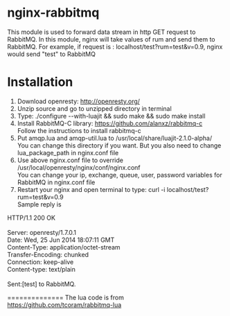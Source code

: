 nginx-rabbitmq
==============
This module is used to forward data stream in http GET request to RabbitMQ. In this module, nginx will take values of rum and send them to RabbitMQ.
For example, if request is : localhost/test?rum=test&v=0.9, nginx would send "test" to RabbitMQ

Installation
============
1. Download openresty: http://openresty.org/
2. Unzip source and go to unzipped directory in terminal
3. Type:	./configure --with-luajit && sudo make && sudo make install
4. Install RabbitMQ-C library: https://github.com/alanxz/rabbitmq-c    <br /> Follow the instructions to install rabbitmq-c
5. Put amqp.lua and amqp-util.lua to /usr/local/share/luajit-2.1.0-alpha/      <br /> You can change this directory if you want. But you also need to change lua_package_path in nginx.conf file
6. Use above nginx.conf file to override /usr/local/openresty/nginx/conf/nginx.conf    <br /> You can change your ip, exchange, queue, user, password variables for RabbitMQ in nginx.conf file
7. Restart your nginx and open terminal to type: curl -i localhost/test?rum=test&v=0.9    <br /> Sample reply is

HTTP/1.1 200 OK<br /> 
<br /> 
Server: openresty/1.7.0.1<br /> 
Date: Wed, 25 Jun 2014 18:07:11 GMT<br /> 
Content-Type: application/octet-stream<br /> 
Transfer-Encoding: chunked<br /> 
Connection: keep-alive<br /> 
Content-type: text/plain<br /> 
<br /> 
Sent:[test] to RabbitMQ.<br /> 




==============
The lua code is from https://github.com/tcoram/rabbitmq-lua
